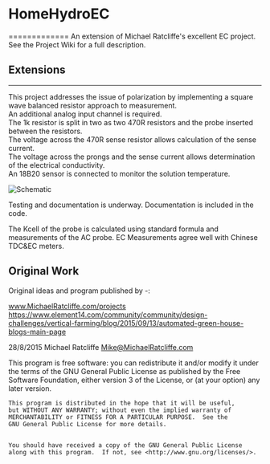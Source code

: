 # HomeHydroEC
=============
An extension of Michael Ratcliffe's excellent EC project. 
See the Project Wiki for a full description.  

## Extensions  
-------------
This project addresses the issue of polarization by implementing a square wave balanced resistor approach to measurement.  
An additional analog input channel is required.  
The 1k resistor is split in two as two 470R resistors and the probe inserted between the resistors.  
The voltage across the 470R sense resistor allows calculation of the sense current.  
The voltage across the prongs and the sense current allows determination of the electrical conductivity.  
An 18B20 sensor is connected to monitor the solution temperature.  

![Schematic](https://cloud.githubusercontent.com/assets/6479143/21031359/c254f52c-bdee-11e6-8f4b-8af198f6637a.png)

Testing and documentation is underway. Documentation is included in the code.  

The Kcell of the probe is calculated using standard formula and measurements of the AC probe. 
EC Measurements agree well with Chinese TDC&EC meters.  
  
## Original Work  

Original ideas and program published by -:  

www.MichaelRatcliffe.com/projects  
https://www.element14.com/community/community/design-challenges/vertical-farming/blog/2015/09/13/automated-green-house-blogs-main-page  
 
  28/8/2015  Michael Ratcliffe  Mike@MichaelRatcliffe.com
 
 
   This program is free software: you can redistribute it and/or modify
    it under the terms of the GNU General Public License as published by
    the Free Software Foundation, either version 3 of the License, or
    (at your option) any later version.
 
 
    This program is distributed in the hope that it will be useful,
    but WITHOUT ANY WARRANTY; without even the implied warranty of
    MERCHANTABILITY or FITNESS FOR A PARTICULAR PURPOSE.  See the
    GNU General Public License for more details.
 
 
    You should have received a copy of the GNU General Public License
    along with this program.  If not, see <http://www.gnu.org/licenses/>.
